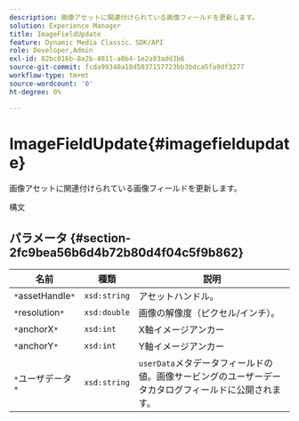 ```yaml
---
description: 画像アセットに関連付けられている画像フィールドを更新します。
solution: Experience Manager
title: ImageFieldUpdate
feature: Dynamic Media Classic、SDK/API
role: Developer,Admin
exl-id: 82bc016b-8a2b-4811-a0b4-1e2a93add3b6
source-git-commit: fcda99340a18d5037157723bb3bdca5fa9df3277
workflow-type: tm+mt
source-wordcount: '0'
ht-degree: 0%

---
```


# ImageFieldUpdate{#imagefieldupdate}

画像アセットに関連付けられている画像フィールドを更新します。

構文

## パラメータ {#section-2fc9bea56b6d4b72b80d4f04c5f9b862}

| 名前 | 種類 | 説明 |
|---|---|---|
| `*`assetHandle`*` | `xsd:string` | アセットハンドル。 |
| `*`resolution`*` | `xsd:double` | 画像の解像度（ピクセル/インチ）。 |
| `*`anchorX`*` | `xsd:int` | X軸イメージアンカー |
| `*`anchorY`*` | `xsd:int` | Y軸イメージアンカー |
| `*`ユーザデータ`*` | `xsd:string` | `userData`メタデータフィールドの値。画像サービングのユーザーデータカタログフィールドに公開されます。 |
